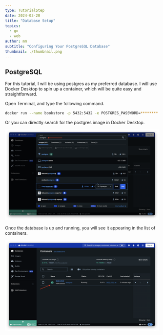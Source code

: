 ```yaml
---
type: TutorialStep
date: 2024-03-20
title: "Database Setup"
topics:
  - go
  - web
author: mm
subtitle: "Configuring Your PostgreSQL Database"
thumbnail: ./thumbnail.png
---
```


## PostgreSQL

For this tutorial, I will be using postgres as my preferred database.
I will use Docker Desktop to spin up a container, which will be quite easy and straightforward.

Open Terminal, and type the following command.

```bash
docker run --name bookstore -p 5432:5432 -e POSTGRES_PASSWORD=******** -d postgres
```

Or you can directly search for the postgres image in Docker Desktop.

![docker1](./images/docker1.png)

Once the database is up and running, you will see it appearing in the list of containers.

![docker2](./images/docker2.png)
